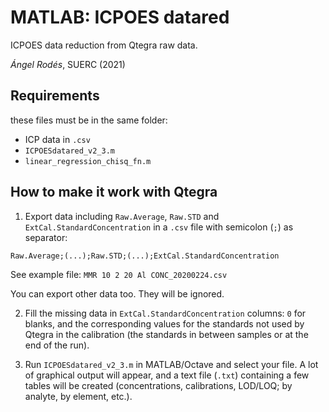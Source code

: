 # MATLAB: ICPOES datared

ICPOES data reduction from Qtegra raw data.

*Ángel Rodés*, SUERC (2021)

## Requirements

these files must be in the same folder:

* ICP data in ```.csv```
* ```ICPOESdatared_v2_3.m```
* ```linear_regression_chisq_fn.m```

## How to make it work with Qtegra

1. Export data including ```Raw.Average```, ```Raw.STD``` and ```ExtCal.StandardConcentration``` in a ```.csv``` file with semicolon (```;```) as separator:

``` csv
Raw.Average;(...);Raw.STD;(...);ExtCal.StandardConcentration
```

See example file: ```MMR 10 2 20 Al CONC_20200224.csv```

You can export other data too. They will be ignored.

2. Fill the missing data in ```ExtCal.StandardConcentration``` columns: ```0``` for blanks, and the corresponding values for the standards not used by Qtegra in the calibration (the standards in between samples or at the end of the run).

3. Run ```ICPOESdatared_v2_3.m``` in MATLAB/Octave and select your file. A lot of graphical output will appear, and a text file (```.txt```) containing a few tables will be created (concentrations, calibrations, LOD/LOQ; by analyte, by element, etc.).
